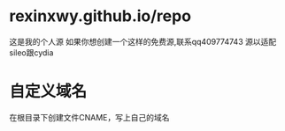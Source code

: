 # rexinxwy.github.io/repo
这是我的个人源
如果你想创建一个这样的免费源,联系qq409774743 
源以适配sileo跟cydia


# 自定义域名
在根目录下创建文件CNAME，写上自己的域名
